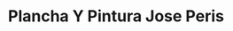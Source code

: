 ---
title: "Plancha Y Pintura Jose Peris"
url: /torrent/plancha-y-pintura-jose-peris/
shop: reparación de automóviles
---